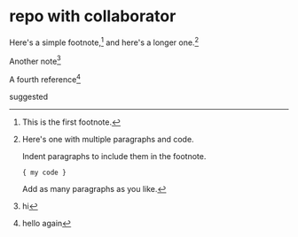# repo with collaborator

Here's a simple footnote,[^1] and here's a longer one.[^2]

Another note[^3]

A fourth reference[^4]

suggested 

[^1]: This is the first footnote.

[^2]: Here's one with multiple paragraphs and code.

    Indent paragraphs to include them in the footnote.

    `{ my code }`

    Add as many paragraphs as you like.
    
 [^3]: hi
 
 [^4]: hello again
